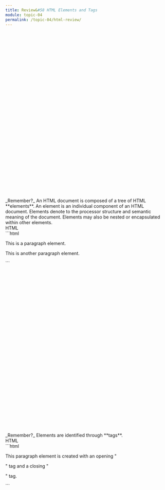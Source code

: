 ```yaml
---
title: Review&#58 HTML Elements and Tags
module: topic-04
permalink: /topic-04/html-review/
---
```


<div class="divider-heading"></div>

<div class="lightbulb">
   <svg viewBox='0 0 64 64'>
     <g>
       <line x1='32' y1='16' x2='32' y2='0' />
       <line x1='41.40' y1='19.05' x2='50.80' y2='6.11' />
       <line x1='47.21' y1='27.05' x2='62.43' y2='22.11' />
       <line x1='47.21' y1='36.94' x2='62.43' y2='41.88' />
       <line x1='16.78' y1='36.94' x2='1.56' y2='41.88' />
       <line x1='16.78' y1='27.05' x2='1.56' y2='22.11' />
       <line x1='22.59' y1='19.05' x2='13.19' y2='6.11' />
     </g>
   </svg>

   <i class="far fa-lightbulb"></i>
   <i class="fas fa-lightbulb blink"></i>
</div>
_Remember?_ An HTML document is composed of a tree of HTML **elements**. An element is an individual component of an HTML document. Elements denote to the processor structure and semantic meaning of the document. Elements may also be nested or encapsulated within other elements.


<div id="code-heading">HTML</div>
```html
<p>This is a paragraph element.</p>
<p>This is another paragraph element.</p>
```


<br>

<div class="lightbulb">
   <svg viewBox='0 0 64 64'>
     <g>
       <line x1='32' y1='16' x2='32' y2='0' />
       <line x1='41.40' y1='19.05' x2='50.80' y2='6.11' />
       <line x1='47.21' y1='27.05' x2='62.43' y2='22.11' />
       <line x1='47.21' y1='36.94' x2='62.43' y2='41.88' />
       <line x1='16.78' y1='36.94' x2='1.56' y2='41.88' />
       <line x1='16.78' y1='27.05' x2='1.56' y2='22.11' />
       <line x1='22.59' y1='19.05' x2='13.19' y2='6.11' />
     </g>
   </svg>

   <i class="far fa-lightbulb"></i>
   <i class="fas fa-lightbulb blink"></i>
</div>
_Remember?_ Elements are identified through **tags**.


<div id="code-heading">HTML</div>
```html
<p>This paragraph element is created with an opening "<p>" tag and a closing "</p>" tag.</p>
```
